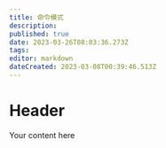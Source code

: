 ```yaml
---
title: 命令模式
description: 
published: true
date: 2023-03-26T08:03:36.273Z
tags: 
editor: markdown
dateCreated: 2023-03-08T00:39:46.513Z
---
```


# Header
Your content here